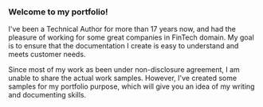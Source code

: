 ### Welcome to my portfolio!
I've been a Technical Author for more than 17 years now, and had the pleasure of working for some great companies in FinTech domain. My goal is to ensure that the documentation I create is easy to understand and meets customer needs.  
  
Since most of my work as been under non-disclosure agreement, I am unable to share the actual work samples. However, I've created some samples for my portfolio purpose, which will give you an idea of my writing and documenting skills.

<!--
**SilviaDias16/SilviaDias16** is a ✨ _special_ ✨ repository because its `README.md` (this file) appears on your GitHub profile.

Here are some ideas to get you started:

- 🔭 I’m currently working on ...
- 🌱 I’m currently learning ...
- 👯 I’m looking to collaborate on ...
- 🤔 I’m looking for help with ...
- 💬 Ask me about ...
- 📫 How to reach me: ...
- 😄 Pronouns: ...
- ⚡ Fun fact: ...
-->
